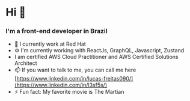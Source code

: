# Hi 👋

### I'm a front-end developer in Brazil

- 🏢 I currently work at Red Hat
- ⚙️ I'm currently working with ReactJs, GraphQL, Javascript, Zustand
- I am certified AWS Cloud Practitioner and AWS Certified Solutions Architect
- 📫 If you want to talk to me, you can call me here [https://www.linkedin.com/in/lucas-freitas090/](https://www.linkedin.com/in/l3sf5s/)
- ⚡️ Fun fact: My favorite movie is The Martian
